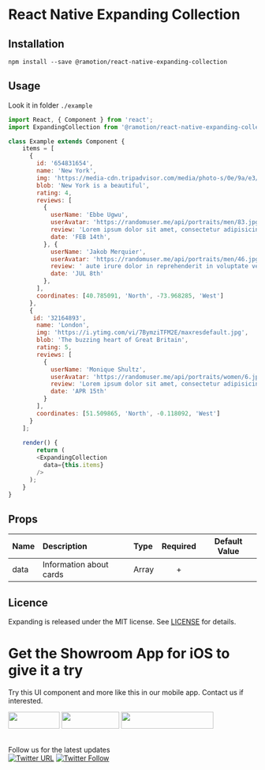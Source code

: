 # React Native Expanding Collection

## Installation

`npm install --save @ramotion/react-native-expanding-collection`

## Usage

Look it in folder `./example`

```javascript
import React, { Component } from 'react';
import ExpandingCollection from '@ramotion/react-native-expanding-collection';

class Example extends Component {
    items = [
      {
        id: '654831654',
        name: 'New York',
        img: 'https://media-cdn.tripadvisor.com/media/photo-s/0e/9a/e3/1d/freedom-tower.jpg',
        blob: 'New York is a beautiful',
        rating: 4,
        reviews: [
          {
            userName: 'Ebbe Ugwu',
            userAvatar: 'https://randomuser.me/api/portraits/men/83.jpg',
            review: 'Lorem ipsum dolor sit amet, consectetur adipisicing elit, sed do eiusmod tempor incididunt ut labore et dolore magna aliqua. Ut enim ad minim veniam, quis nostrud exercitation ullamco laboris nisi ut aliquip ex ea commodo consequat. Duis...',
            date: 'FEB 14th',
          }, {
            userName: 'Jakob Merquier',
            userAvatar: 'https://randomuser.me/api/portraits/men/46.jpg',
            review: ' aute irure dolor in reprehenderit in voluptate velit esse cillum dolore eu fugiat nulla pariatur. Excepteur sint occaecat cupidatat non proident, sunt in culpa qui officia deserunt mollit anim id est laborum.',
            date: 'JUL 8th'
          },
        ],
        coordinates: [40.785091, 'North', -73.968285, 'West']
      },
      {
       id: '32164893',
        name: 'London',
        img: 'https://i.ytimg.com/vi/7BymziTFM2E/maxresdefault.jpg',
        blob: 'The buzzing heart of Great Britain',
        rating: 5,
        reviews: [
          {
            userName: 'Monique Shultz',
            userAvatar: 'https://randomuser.me/api/portraits/women/6.jpg',
            review: 'Lorem ipsum dolor sit amet, consectetur adipisicing elit, sed do eiusmod tempor incididunt ut labore et dolore magna aliqua. Ut enim ad minim veniam, quis nostrud exercitation ullamco laboris nisi ut aliquip ex ea commodo consequat. Duis...',
            date: 'APR 15th'
          }
        ],
        coordinates: [51.509865, 'North', -0.118092, 'West']
      }
    ];
    
    render() {
    	return (
        <ExpandingCollection
          data={this.items}
        />
      );
    }
}


```

## Props
| Name | Description | Type | Required | Default Value |
| :--- | :----- | :--- | :---: | :---: |
| data | Information about cards | Array | + |  |

## Licence

Expanding is released under the MIT license.
See [LICENSE](./LICENSE) for details.
<br>

# Get the Showroom App for iOS to give it a try
Try this UI component and more like this in our mobile app. Contact us if interested.

<a href="https://play.google.com/store/apps/details?id=com.ramotion.showroom" >
<img src="https://raw.githubusercontent.com/Ramotion/react-native-circle-menu/master/google_play@2x.png" width="104" height="34"></a>
<a href="https://itunes.apple.com/app/apple-store/id1182360240?pt=550053&ct=react-native-circle-menu&mt=8" >
<img src="https://github.com/ramotion/gliding-collection/raw/master/app_store@2x.png" width="117" height="34"></a>
<a href="https://ramotion.com/?utm_source=gthb&utm_medium=special&utm_campaign=react-native-circle-menu-contact-us/#Get_in_Touch">
<img src="https://github.com/ramotion/gliding-collection/raw/master/contact_our_team@2x.png" width="187" height="34"></a>
<br>
<br>

Follow us for the latest updates<br>
[![Twitter URL](https://img.shields.io/twitter/url/http/shields.io.svg?style=social)](https://twitter.com/intent/tweet?text=https://github.com/ramotion/circle-menu)
[![Twitter Follow](https://img.shields.io/twitter/follow/ramotion.svg?style=social)](https://twitter.com/ramotion)